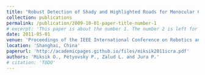 ```yaml
---
title: "Robust Detection of Shady and Highlighted Roads for Monocular Camera Based Navigation of UGV"
collection: publications
permalink: /publication/2009-10-01-paper-title-number-1
# excerpt: 'This paper is about the number 1. The number 2 is left for future work.'
date: 2011-05-01
venue: 'Proceedings of the IEEE International Conference on Robotics and Automation (ICRA)'
location: 'Shanghai, China'
paperurl: 'http://academicpages.github.io/files/miksik2011icra.pdf'
authors: 'Miksik O., Petyovsky P., Zalud L. and Jura P.'
# citation: 'TODO'
---
```

